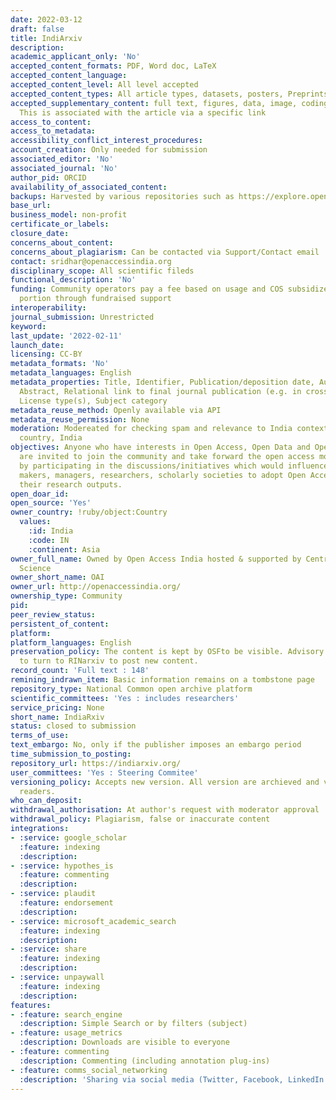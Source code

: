 ```yaml
---
date: 2022-03-12
draft: false
title: IndiArxiv
description:
academic_applicant_only: 'No'
accepted_content_formats: PDF, Word doc, LaTeX
accepted_content_language:
accepted_content_level: All level accepted
accepted_content_types: All article types, datasets, posters, Preprints
accepted_supplementary_content: full text, figures, data, image, coding, analyses.
  This is associated with the article via a specific link
access_to_content:
access_to_metadata:
accessibility_conflict_interest_procedures:
account_creation: Only needed for submission
associated_editor: 'No'
associated_journal: 'No'
author_pid: ORCID
availability_of_associated_content:
backups: Harvested by various repositories such as https://explore.openaire.eu/
base_url:
business_model: non-profit
certificate_or_labels:
closure_date:
concerns_about_content:
concerns_about_plagiarism: Can be contacted via Support/Contact email
contact: sridhar@openaccessindia.org
disciplinary_scope: All scientific fileds
functional_description: 'No'
funding: Community operators pay a fee based on usage and COS subsidizes the other
  portion through fundraised support
interoperability:
journal_submission: Unrestricted
keyword:
last_update: '2022-02-11'
launch_date:
licensing: CC-BY
metadata_formats: 'No'
metadata_languages: English
metadata_properties: Title, Identifier, Publication/deposition date, Author name(s),
  Abstract, Relational link to final journal publication (e.g. in crossref metadata),
  License type(s), Subject category
metadata_reuse_method: Openly available via API
metadata_reuse_permission: None
moderation: Modereated for checking spam and relevance to India context as its for
  country, India
objectives: Anyone who have interests in Open Access, Open Data and Open Education
  are invited to join the community and take forward the open access movement in India
  by participating in the discussions/initiatives which would influence the policy
  makers, managers, researchers, scholarly societies to adopt Open Access policy for
  their research outputs.
open_doar_id:
open_source: 'Yes'
owner_country: !ruby/object:Country
  values:
    :id: India
    :code: IN
    :continent: Asia
owner_full_name: Owned by Open Access India hosted & supported by Centre for Open
  Science
owner_short_name: OAI
owner_url: http://openaccessindia.org/
ownership_type: Community
pid:
peer_review_status:
persistent_of_content:
platform:
platform_languages: English
preservation_policy: The content is kept by OSFto be visible. Advisory team advises
  to turn to RINarxiv to post new content.
record_count: 'Full text : 148'
remining_indrawn_item: Basic information remains on a tombstone page
repository_type: National Common open archive platform
scientific_committees: 'Yes : includes researchers'
service_pricing: None
short_name: IndiaRxiv
status: closed to submission
terms_of_use:
text_embargo: No, only if the publisher imposes an embargo period
time_submission_to_posting:
repository_url: https://indiarxiv.org/
user_committees: 'Yes : Steering Commitee'
versioning_policy: Accepts new version. All version are archieved and visible for
  readers.
who_can_deposit:
withdrawal_authorisation: At author's request with moderator approval
withdrawal_policy: Plagiarism, false or inaccurate content
integrations:
- :service: google_scholar
  :feature: indexing
  :description:
- :service: hypothes_is
  :feature: commenting
  :description:
- :service: plaudit
  :feature: endorsement
  :description:
- :service: microsoft_academic_search
  :feature: indexing
  :description:
- :service: share
  :feature: indexing
  :description:
- :service: unpaywall
  :feature: indexing
  :description:
features:
- :feature: search_engine
  :description: Simple Search or by filters (subject)
- :feature: usage_metrics
  :description: Downloads are visible to everyone
- :feature: commenting
  :description: Commenting (including annotation plug-ins)
- :feature: comms_social_networking
  :description: 'Sharing via social media (Twitter, Facebook, LinkedIn and mail)      https://twitter.com/indiarxiv'
---
```



